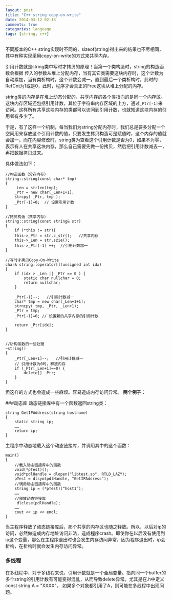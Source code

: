 ```yaml
---
layout: post
title: "C++ string copy-on-write"
date: 2014-03-12 02:18
comments: true
categories: language
tags: [string, c++]
---
```


不同版本的C++ string实现时不同的，sizeof(string)得出来的结果也不尽相同，其中有种实现采用copy-on-write的方式来共享内存。

引用计数就是string类中写时才拷贝的原理！当第一个类构造时，string的构造函数会根据 传入的参数从堆上分配内存，当有其它类需要这块内存时，这个计数为自动累加，当有类析构时，这个计数会减一，直到最后一个类析构时，此时的RefCnt为1或是0，此时，程序才会真正的Free这块从堆上分配的内存。

string类的内存是在堆上动态分配的，共享内存的各个类指向的是同一个内存区。这块内存区域还包括引用计数，其位于字符串内存区域的上方，通过`_Ptr[-1]`来访问。这样所有共享这块内存的类都可以访问到引用计数，也就知道这块内存的引用者有多少了。

于是，有了这样一个机制，每当我们为string分配内存时，我们总是要多分配一个空间用来存放这个引用计数的值，只要发生拷贝构造可是赋值时，这个内存的值就会加一。而在内容修改时，string类为查看这个引用计数是否为0，如果不为零，表示有人在共享这块内存，那么自己需要先做一份拷贝，然后把引用计数减去一，再把数据拷贝过来。

<!--more-->
具体做法如下：

	//构造函数（分存内存）
	string::string(const char* tmp)
	{
		_Len = strlen(tmp);
		_Ptr = new char[_Len+1+1];
		strcpy( _Ptr, tmp );
		_Ptr[-1]=0;  // 设置引用计数  
	}

	//拷贝构造（共享内存）
	string::string(const string& str)
	{
		if (*this != str){
		this->_Ptr = str.c_str();   //共享内存
		this->_Len = str.szie();
		this->_Ptr[-1] ++;  //引用计数加一
	}

	//写时才拷贝Copy-On-Write
	char& string::operator[](unsigned int idx)
	{
		if (idx > _Len || _Ptr == 0 ) {
			static char nullchar = 0;
			return nullchar;
		}

		_Ptr[-1]--;   //引用计数减一
		char* tmp = new char[_Len+1+1];
		strncpy( tmp, _Ptr, _Len+1);
		_Ptr = tmp;
		_Ptr[-1]=0; // 设置新的共享内存的引用计数
		
		return _Ptr[idx];
	}


	//析构函数的一些处理
	~string()
	{ 
		_Ptr[_Len+1]--;   //引用计数减一
		// 引用计数为0时，释放内存
		if (_Ptr[_Len+1]==0) {
			delete[] _Ptr;
		}
	}

但这样的方式也会造成一些麻烦。容易造成内存访问异常。
**两个例子：**

###动态库
动态链接库中有一个函数返回string类：

	string GetIPAddress(string hostname)
	{
		static string ip;
		……
		return ip;
	}

主程序中动态地载入这个动态链接库，并调用其中的这个函数：

	main()
	{
		//载入动态链接库中的函数
		void(*pTest)();
		void*pdlHandle = dlopen("libtest.so", RTLD_LAZY);   
		pTest = dlsym(pdlHandle, "GetIPAddress");
		//调用动态链接库中的函数
		string ip = (*pTest)(“host1”);
		……
		//释放动态链接库
		 dlclose(pdlHandle);
		……
		cout << ip << endl;
	}

当主程序释放了动态链接库后，那个共享的内存区也随之释放。所以，以后对ip的访问，必然做造成内存地址访问非法，造成程序crash。即使你在以后没有使用到ip这个变量，那么在主程序退出时也会发生内存访问异常，因为程序退出时，ip会析构，在析构时就会发生内存访问异常。

### 多线程 ###

在多线程中，对于多线程来说，引用计数就是一个全局变量。指向同一个buffer的多个string的引用计数有可能变得混乱，从而导致delete异常。尤其是在.h中定义const string A = "XXXX"， 如果多个对象都引用了A，则可能在多线程中出现问题。